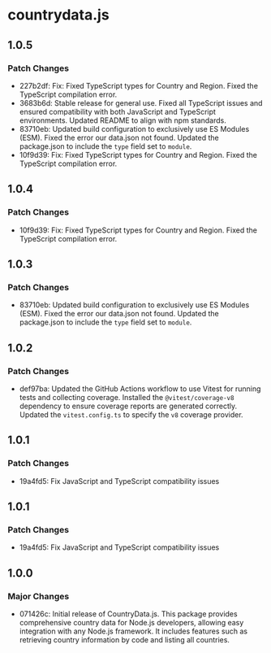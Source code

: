 # countrydata.js

## 1.0.5

### Patch Changes

- 227b2df: Fix: Fixed TypeScript types for Country and Region. Fixed the TypeScript compilation error.
- 3683b6d: Stable release for general use. Fixed all TypeScript issues and ensured compatibility with both JavaScript and TypeScript environments. Updated README to align with npm standards.
- 83710eb: Updated build configuration to exclusively use ES Modules (ESM). Fixed the error our data.json not found. Updated the package.json to include the `type` field set to `module`.
- 10f9d39: Fix: Fixed TypeScript types for Country and Region. Fixed the TypeScript compilation error.

## 1.0.4

### Patch Changes

- 10f9d39: Fix: Fixed TypeScript types for Country and Region. Fixed the TypeScript compilation error.

## 1.0.3

### Patch Changes

- 83710eb: Updated build configuration to exclusively use ES Modules (ESM). Fixed the error our data.json not found. Updated the package.json to include the `type` field set to `module`.

## 1.0.2

### Patch Changes

- def97ba: Updated the GitHub Actions workflow to use Vitest for running tests and collecting coverage. Installed the `@vitest/coverage-v8` dependency to ensure coverage reports are generated correctly. Updated the `vitest.config.ts` to specify the `v8` coverage provider.

## 1.0.1

### Patch Changes

- 19a4fd5: Fix JavaScript and TypeScript compatibility issues

## 1.0.1

### Patch Changes

- 19a4fd5: Fix JavaScript and TypeScript compatibility issues

## 1.0.0

### Major Changes

- 071426c: Initial release of CountryData.js. This package provides comprehensive country data for Node.js developers, allowing easy integration with any Node.js framework. It includes features such as retrieving country information by code and listing all countries.
